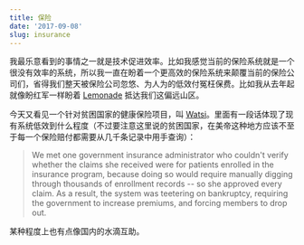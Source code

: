 ```yaml
---
title: 保险
date: '2017-09-08'
slug: insurance
---
```


我最乐意看到的事情之一就是技术促进效率。比如我感觉当前的保险系统就是一个很没有效率的系统，所以我一直在盼着一个更高效的保险系统来颠覆当前的保险公司们，省得我们整天被保险公司忽悠、为人为的低效付冤枉保费。比如我从去年起就像盼红军一样盼着 [Lemonade](https://www.lemonade.com) 抵达我们这偏远山区。

今天又看见一个针对贫困国家的健康保险项目，叫 [Watsi](http://blog.watsi.org/watsi-coverage/)。里面有一段话体现了现有系统低效到什么程度（不过要注意这里说的贫困国家，在美帝这种地方应该不至于每一个保险赔付都需要从几千条记录中用手查询）：

> We met one government insurance administrator who couldn't verify whether the claims she received were for patients enrolled in the insurance program, because doing so would require manually digging through thousands of enrollment records -- so she approved every claim. As a result, the system was teetering on bankruptcy, requiring the government to increase premiums, and forcing members to drop out.

某种程度上也有点像国内的水滴互助。
